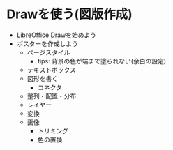 Drawを使う(図版作成)
====

- LibreOffice Drawを始めよう
- ポスターを作成しよう
  - ページスタイル
    - tips: 背景の色が端まで塗られない(余白の設定)
  - テキストボックス
  - 図形を書く
    - コネクタ
  - 整列・配置・分布
  - レイヤー
  - 変換
  - 画像
    - トリミング
    - 色の置換
